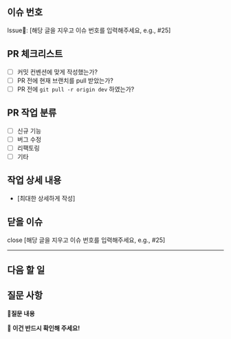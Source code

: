 ## 이슈 번호

Issue📌: [해당 글을 지우고 이슈 번호를 입력해주세요, e.g., #25]

## PR 체크리스트

- [ ] 커밋 컨벤션에 맞게 작성했는가?
- [ ] PR 전에 현재 브랜치를 pull 받았는가?
- [ ] PR 전에 `git pull -r origin dev` 하였는가?

## PR 작업 분류

<!-- Please check the one that applies to this PR using "x". -->

- [ ] 신규 기능
- [ ] 버그 수정
- [ ] 리팩토링
- [ ] 기타

## 작업 상세 내용

- [최대한 상세하게 작성]

## 닫을 이슈

close [해당 글을 지우고 이슈 번호를 입력해주세요, e.g., #25]

---

## 다음 할 일

## 질문 사항

**💬질문 내용**

**🔴 이건 반드시 확인해 주세요!**
